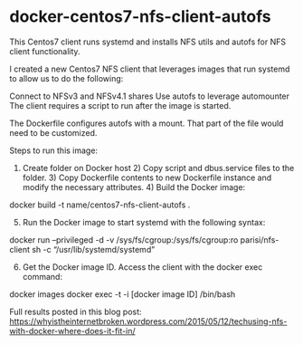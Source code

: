 # docker-centos7-nfs-client-autofs
This Centos7 client runs systemd and installs NFS utils and autofs for NFS client functionality.

I created a new Centos7 NFS client that leverages images that run systemd to allow us to do the following:

Connect to NFSv3 and NFSv4.1 shares
Use autofs to leverage automounter
The client requires a script to run after the image is started.

The Dockerfile configures autofs with a mount. That part of the file would need to be customized.

Steps to run this image:

1) Create folder on Docker host 2) Copy script and dbus.service files to the folder. 3) Copy Dockerfile contents to new Dockerfile instance and modify the necessary attributes. 4) Build the Docker image:

docker build -t name/centos7-nfs-client-autofs .

5) Run the Docker image to start systemd with the following syntax:

docker run –privileged -d -v /sys/fs/cgroup:/sys/fs/cgroup:ro parisi/nfs-client sh -c “/usr/lib/systemd/systemd”

6) Get the Docker image ID. Access the client with the docker exec command:

docker images docker exec -t -i [docker image ID] /bin/bash

Full results posted in this blog post:
https://whyistheinternetbroken.wordpress.com/2015/05/12/techusing-nfs-with-docker-where-does-it-fit-in/
